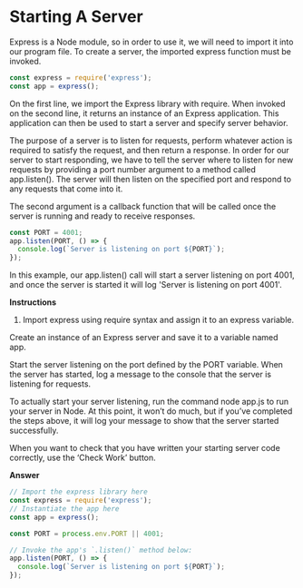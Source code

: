 # Starting A Server
Express is a Node module, so in order to use it, we will need to import it into our program file. To create a server, the imported express function must be invoked.
```js
const express = require('express');
const app = express();
```

On the first line, we import the Express library with require. When invoked on the second line, it returns an instance of an Express application. This application can then be used to start a server and specify server behavior.

The purpose of a server is to listen for requests, perform whatever action is required to satisfy the request, and then return a response. In order for our server to start responding, we have to tell the server where to listen for new requests by providing a port number argument to a method called app.listen(). The server will then listen on the specified port and respond to any requests that come into it.

The second argument is a callback function that will be called once the server is running and ready to receive responses.
```js
const PORT = 4001;
app.listen(PORT, () => {
  console.log(`Server is listening on port ${PORT}`);
});
```
In this example, our app.listen() call will start a server listening on port 4001, and once the server is started it will log 'Server is listening on port 4001'.

**Instructions**
1. Import express using require syntax and assign it to an express variable.

Create an instance of an Express server and save it to a variable named app.

Start the server listening on the port defined by the PORT variable. When the server has started, log a message to the console that the server is listening for requests.

To actually start your server listening, run the command node app.js to run your server in Node. At this point, it won’t do much, but if you’ve completed the steps above, it will log your message to show that the server started successfully.

When you want to check that you have written your starting server code correctly, use the ‘Check Work’ button.

**Answer**
```js
// Import the express library here
const express = require('express');
// Instantiate the app here
const app = express();

const PORT = process.env.PORT || 4001;

// Invoke the app's `.listen()` method below:
app.listen(PORT, () => {
  console.log(`Server is listening on port ${PORT}`);
});
```
